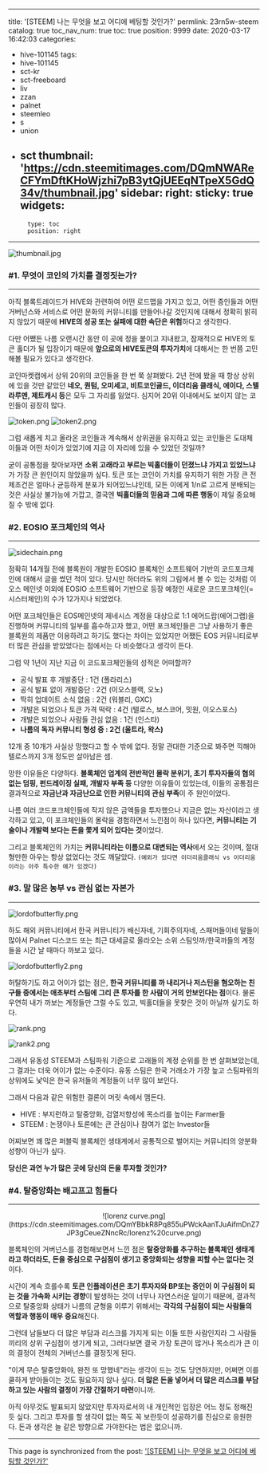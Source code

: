 
---
title: '[STEEM] 나는 무엇을 보고 어디에 베팅할 것인가?'
permlink: 23rn5w-steem
catalog: true
toc_nav_num: true
toc: true
position: 9999
date: 2020-03-17 16:42:03
categories:
- hive-101145
tags:
- hive-101145
- sct-kr
- sct-freeboard
- liv
- zzan
- palnet
- steemleo
- s
- union
- sct
thumbnail: 'https://cdn.steemitimages.com/DQmNWAReCFYmDftKHoWjzhi7pB3ytQjUEEqNTpeX5GdQ34v/thumbnail.jpg'
sidebar:
    right:
        sticky: true
widgets:
    -
        type: toc
        position: right
---


![thumbnail.jpg](https://cdn.steemitimages.com/DQmNWAReCFYmDftKHoWjzhi7pB3ytQjUEEqNTpeX5GdQ34v/thumbnail.jpg)


### #1. 무엇이 코인의 가치를 결정짓는가?
---

아직 블록트레이드가 HIVE와 관련하여 어떤 로드맵을 가지고 있고, 어떤 증인들과 어떤 거버넌스와 서비스로 어떤 문화의 커뮤니티를 만들어나갈 것인지에 대해서 정확히 밝히지 않았기 때문에 **HIVE의 성공 또는 실패에 대한 속단은 위험**하다고 생각한다.

다만 어쨌든 나름 오랜시간 동안 이 곳에 정을 붙이고 지내왔고, 잠재적으로 HIVE의 토큰 홀더가 될 입장이기 때문에 **앞으로의 HIVE토큰의 투자가치**에 대해서는 한 번쯤 고민해볼 필요가 있다고 생각한다.

코인마켓캡에서 상위 20위의 코인들을 한 번 쭉 살펴봤다. 2년 전에 봤을 때 항상 상위에 있을 것만 같았던 **네오, 퀀텀, 오미세고, 비트코인골드, 이더리움 클래식, 에이다, 스텔라루멘, 제트캐시 등**은 모두 그 자리를 잃었다. 심지어 20위 이내에서도 보이지 않는 코인들이 굉장히 많다. 

![token.png](https://cdn.steemitimages.com/DQmRQT4dTqGMscY3M4WxskZ8BjiR37M8jjptYKaTubjoZ6X/token.png)
![token2.png](https://cdn.steemitimages.com/DQmd1tjNzyTgJAE29VDY9GHE72LrRgaLW2p1QQYGEu1sD9n/token2.png)

그럼 새롭게 치고 올라온 코인들과 계속해서 상위권을 유지하고 있는 코인들은 도대체 이들과 어떤 차이가 있었기에 지금 이 자리에 있을 수 있었던 것일까?

굳이 공통점을 찾아보자면 **소위 고래라고 부르는 빅홀더들이 던졌느냐 가지고 있었느냐**가 가장 큰 원인이지 않았을까 싶다. 토큰 또는 코인이 가치를 유지하기 위한 가장 큰 전제조건은 얼마나 균등하게 분포가 되어있느냐인데, 모든 이에게 1/n로 고르게 분배되는 것은 사실상 불가능에 가깝고, 결국엔 **빅홀더들의 믿음과 그에 따른 행동**이 제일 중요해질 수 밖에 없다.


### #2. EOSIO 포크체인의 역사
---
![sidechain.png](https://cdn.steemitimages.com/DQmerwgFsejmBjGEVaGg8Fw7Yw3uTufMjyGbqjQqAsVQGyh/sidechain.png)

정확히 14개월 전에 블록원이 개발한 EOSIO 블록체인 소프트웨어 기반의 코드포크체인에 대해서 글을 썼던 적이 있다. 당시만 하더라도 위의 그림에서 볼 수 있는 것처럼 이오스 메인넷 이외에 EOSIO 소프트웨어 기반으로 등장 예정인 새로운 코드포크체인(=시스터체인)의 수가 12가지나 되었었다.

어떤 포크체인들은 EOS메인넷의 제네시스 계정을 대상으로 1:1 에어드랍(에어그랩)을 진행하며 커뮤니티의 일부를 흡수하고자 했고, 어떤 포크체인들은 그냥 사용하기 좋은 블록원의 제품만 이용하려고 하기도 했다는 차이는 있었지만 어쨌든 EOS 커뮤니티로부터 많은 관심을 받았었다는 점에서는 다 비슷했다고 생각이 든다.

그럼 약 1년이 지난 지금 이 코드포크체인들의 성적은 어떠할까?

- 공식 발표 후 개발중단 : 1건 (폴라리스)
- 공식 발표 없이 개발중단 : 2건 (이오스블랙, 오노)
- 딱히 업데이트 소식 없음 : 2건 (워블리, GXC)
- 개발은 되었으나 토큰 가격 떡락 : 4건 (텔로스, 보스코어, 밋원, 이오스포스)
- 개발은 되었으나 사람들 관심 없음 : 1건 (인스타)
- **나름의 독자 커뮤니티 형성 중 : 2건 (울트라, 왁스)**

12개 중 10개가 사실상 망했다고 할 수 밖에 없다. 정말 관대한 기준으로 봐주면 끽해야 텔로스까지 3개 정도만 살아남은 셈.

망한 이유들은 다양하다. **블록체인 업계의 전반적인 몰락 분위기, 초기 투자자들의 협의 없는 덤핑, 펀드레이징 실패, 개발자 부족 등** 다양한 이유들이 있었는데, 이들의 공통점은 결과적으로 **자금난과 자금난으로 인한 커뮤니티의 관심 부족**이 주 원인이었다.

나름 여러 코드포크체인들에 작지 않은 금액들을 투자했으나 지금은 없는 자산이라고 생각하고 있고, 이 포크체인들의 몰락을 경험하면서 느낀점이 하나 있다면, **커뮤니티는 기술이나 개발력 보다는 돈을 쫓게 되어 있다는 것**이었다.

그리고 블록체인의 가치는 **커뮤니티라는 이름으로 대변되는 역사**에서 오는 것이며, 절대 형만한 아우는 항상 없었다는 것도 깨달았다. `(예외가 있다면 이더리움클래식 vs 이더리움이라는 아주 특수한 예가 있겠다)`


### #3. 말 많은 농부 vs 관심 없는 자본가
---

![lordofbutterfly.png](https://cdn.steemitimages.com/DQmQy2BgA12ZVJ2nwzjuKWPAJ8mw7mGbBuQsRjmi1gvGWoQ/lordofbutterfly.png)

하도 해외 커뮤니티에서 한국 커뮤니티가 배신자네, 기회주의자네, 스패머들이네 말들이 많아서 Palnet 디스코드 또는 최근 대세글로 올라오는 소위 스팀잇까/한국까들의 계정들을 시간 날 때마다 까보고 있다. 

![lordofbutterfly2.png](https://cdn.steemitimages.com/DQmcom9pRqFmXkwE1hLdhtcGdCZuYAjxZo5VezEXHGdYTUt/lordofbutterfly2.png)

허탈하기도 하고 어이가 없는 점은, **한국 커뮤니티를 까 내리거나 저스틴을 혐오하는 친구들 중에서는 애초부터 스팀에 그리 큰 투자를 한 사람이 거의 안보인다는 점**이다. 물론 우연히 내가 까보는 계정들만 그럴 수도 있고, 빅홀더들을 못찾은 것이 아닐까 싶기도 하다.

![rank.png](https://cdn.steemitimages.com/DQmVTu7jcJqMnRJJA2JMXdiQ9knP5HbQUuruceqzkKd1HZY/rank.png)

![rank2.png](https://cdn.steemitimages.com/DQmTNNwpiFsy39WUiZBcN6rkPZ93RMEMaGPYUmkYAtRLzDi/rank2.png)

그래서 유동성 STEEM과 스팀파워 기준으로 고래들의 계정 순위를 한 번 살펴보았는데, 그 결과는 더욱 어이가 없는 수준이다. 유동 스팀은 한국 거래소가 가장 높고 스팀파워의 상위에도 낯익은 한국 유저들의 계정들이 너무 많이 보인다. 

그래서 다음과 같은 위험한 결론이 머릿 속에서 맴돈다.

- HIVE : 부지런하고 탈중앙화, 검열저항성에 목소리를 높이는 Farmer들
- STEEM : 논쟁이나 토론에는 큰 관심이나 참여가 없는 Investor들

어찌보면 꽤 많은 퍼블릭 블록체인 생태계에서 공통적으로 벌어지는 커뮤니티의 양분화 성향이 아닌가 싶다. 

**당신은 과연 누가 많은 곳에 당신의 돈을 투자할 것인가?**


### #4. 탈중앙화는 배고프고 힘들다
---
<center>![lorenz curve.png](https://cdn.steemitimages.com/DQmYBbkR8Pq855uPWckAanTJuAifmDnZ7JP3gCeueZNncRc/lorenz%20curve.png)</center>

블록체인의 거버넌스를 경험해보면서 느낀 점은 **탈중앙화를 추구하는 블록체인 생태계라고 하더라도, 돈을 중심으로 구심점이 생기고 중앙화되는 성향을 피할 수는 없다는 것**이다. 

시간이 계속 흐를수록 **토큰 인플레이션은 초기 투자자와 BP또는 증인이 이 구심점이 되는 것을 가속화 시키는 경향**이 발생하는 것이 너무나 자연스러운 일이기 때문에, 결과적으로 탈중앙화 상태가 나름의 균형을 이루기 위해서는 **각각의 구심점이 되는 사람들의 역할과 행동이 매우 중요**해진다. 

그런데 남들보다 더 많은 부담과 리스크를 가지게 되는 이들 또한 사람인지라 그 사람들끼리의 상위 구심점이 생기게 되고, 그러다보면 결국 가장 토큰이 많거나 목소리가 큰 이의 결정이 전체의 거버넌스를 결정짓게 된다. 

"이게 무슨 탈중앙화야, 완전 또 망했네"라는 생각이 드는 것도 당연하지만, 어쩌면 이를 쿨하게 받아들이는 것도 필요하지 않나 싶다. **더 많은 돈을 넣어서 더 많은 리스크를 부담하고 있는 사람의 결정이 가장 간절하기 마련**이니까.

아직 아무것도 발표되지 않았지만 투자자로서의 내 개인적인 입장은 어느 정도 정해진 듯 싶다. 그리고 투자를 할 생각이 없는 쪽도 꼭 보란듯이 성공하기를 진심으로 응원한다. 돈과 생각은 늘 같은 방향으로 가야한다는 법은 없으니까.

- - -

This page is synchronized from the post: ['[STEEM] 나는 무엇을 보고 어디에 베팅할 것인가?'](https://steemit.com/@donekim/23rn5w-steem)
